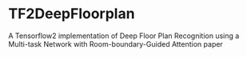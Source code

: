# TF2DeepFloorplan
A Tensorflow2 implementation of Deep Floor Plan Recognition using a Multi-task Network with Room-boundary-Guided Attention paper
